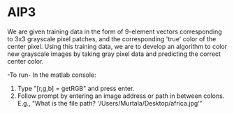 # AIP3
We are given training data in the form of 9-element vectors corresponding to 3x3 grayscale pixel patches, and the corresponding 'true' color of the center pixel. Using this training data, we are to develop an algorithm to color new grayscale images by taking gray pixel data and predicting the correct center color.

-To run-
In the matlab console:
1. Type "[r,g,b] = getRGB" and press enter.
2. Follow prompt by entering an image address or path in between colons. E.g., "What is the file path? '/Users/Murtala/Desktop/africa.jpg'"
